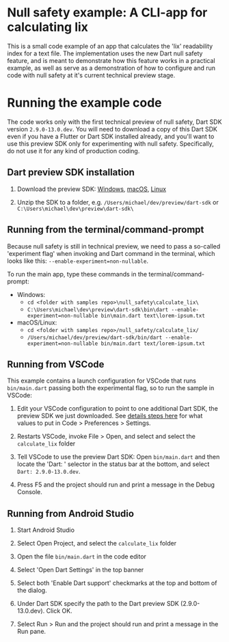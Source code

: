 # Null safety example: A CLI-app for calculating lix

This is a small code example of an app that calculates the 'lix' readability
index for a text file. The implementation uses the new Dart null safety feature,
and is meant to demonstrate how this feature works in a practical example,
as well as serve as a demonstration of how to configure and run code with null
safety at it's current technical preview stage.

# Running the example code

The code works only with the first technical preview of null safety, Dart SDK
version `2.9.0-13.0.dev`. You will need to download a copy of this Dart SDK even
if you have a Flutter or Dart SDK installed already, and you'll want to use this
preview SDK only for experimenting with null safety. Specifically, do not use it
for any kind of production coding.

## Dart preview SDK installation

  1. Download the preview SDK:
     [Windows](https://storage.googleapis.com/dart-archive/channels/dev/release/2.9.0-13.0.dev/sdk/dartsdk-windows-x64-release.zip),
     [macOS](https://storage.googleapis.com/dart-archive/channels/dev/release/2.9.0-13.0.dev/sdk/dartsdk-macos-x64-release.zip),
     [Linux](https://storage.googleapis.com/dart-archive/channels/dev/release/2.9.0-13.0.dev/sdk/dartsdk-linux-x64-release.zip)
    
  1. Unzip the SDK to a folder, e.g. `/Users/michael/dev/preview/dart-sdk` or
     `C:\Users\michael\dev\preview\dart-sdk\`

## Running from the terminal/command-prompt

Because null safety is still in technical preview, we need to pass a so-called
'experiment flag' when invoking and Dart command in the terminal, which looks
like this: `--enable-experiment=non-nullable`.

To run the main app, type these commands in the terminal/command-prompt:

  - Windows:
    - `cd <folder with samples repo>\null_safety\calculate_lix\`
    - `C:\Users\michael\dev\preview\dart-sdk\bin\dart --enable-experiment=non-nullable bin\main.dart text\lorem-ipsum.txt`
  - macOS/Linux:
    - `cd <folder with samples repo>/null_safety/calculate_lix/`
    - `/Users/michael/dev/preview/dart-sdk/bin/dart --enable-experiment=non-nullable bin/main.dart text/lorem-ipsum.txt`

## Running from VSCode

This example contains a launch configuration for VSCode that runs
`bin/main.dart` passing both the experimental flag, so to run the sample in
VSCode:

  1. Edit your VSCode configuration to point to one additional Dart SDK, the
     preview SDK we just downloaded. See [details steps
     here](https://dartcode.org/docs/quickly-switching-between-sdk-versions/)
     for what values to put in Code > Preferences > Settings.

  1. Restarts VSCode, invoke File > Open, and select and select the
     `calculate_lix` folder

  1. Tell VSCode to use the preview Dart SDK: Open `bin/main.dart` and then
     locate the 'Dart: <version number>' selector in the status bar at the
     bottom, and select `Dart: 2.9.0-13.0.dev`.

  1. Press F5 and the project should run and print a message in the Debug
     Console.


## Running from Android Studio

  1. Start Android Studio

  1. Select Open Project, and select the `calculate_lix` folder

  1. Open the file `bin/main.dart` in the code editor

  1. Select 'Open Dart Settings' in the top banner

  1. Select both 'Enable Dart support' checkmarks at the top and bottom of the dialog.
  
  1. Under Dart SDK specify the path to the Dart preview SDK (2.9.0-13.0.dev). Click OK.

  1. Select Run > Run and the project should run and print a message in the Run
     pane.
